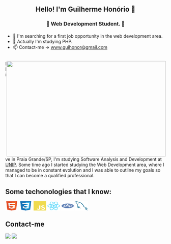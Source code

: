 ## <div align="center">Hello! I'm Guilherme Honório :wave:</div>
### <div align="center">:space_invader: Web Development Student. :space_invader:</div>
####
- 🔭 I'm searching for a first job opportunity in the web development area.
- 🌱 Actually I'm studying PHP.
- 📫 Contact-me -> www.guihonor@gmail.com

##
   <img align="right" height="300" width="500" src="https://github-readme-stats.vercel.app/api/top-langs/?username=guihonor&theme=dark">
   
I live in Praia Grande/SP, I'm studying Software Analysis and Development at [UNIP](https://www.unip.br/). Some time ago I started studying the Web Development area, where I managed to be in constant evolution and I was able to outline my goals so that I can become a qualified professional.


## Some techonologies that I know:
<div style="display: inline-block">
  <img align="center"  height="30" width="40" src="https://raw.githubusercontent.com/devicons/devicon/master/icons/html5/html5-original.svg">
  <img align="center"  height="30" width="40" src="https://raw.githubusercontent.com/devicons/devicon/master/icons/css3/css3-original.svg">
  <img align="center"  height="30" width="40" src="https://raw.githubusercontent.com/devicons/devicon/master/icons/javascript/javascript-plain.svg">
  <img align="center"  height="30" width="40" src="https://raw.githubusercontent.com/devicons/devicon/master/icons/react/react-original.svg">
  <img align="center"  height="30" width="40" src="https://raw.githubusercontent.com/devicons/devicon/master/icons/php/php-plain.svg">
  <img align="center"  height="30" width="40" src="https://raw.githubusercontent.com/devicons/devicon/master/icons/mysql/mysql-original.svg">
</div>

<br>

## Contact-me
<div>  
  <a href = "mailto:www.guihonor@gmail.com"><img src="https://img.shields.io/badge/Gmail-D14836?style=for-the-badge&logo=gmail&logoColor=white" target="_blank"></a>
  <a href="https://www.linkedin.com/in/guilherme-honorio" target="_blank"><img src="https://img.shields.io/badge/-LinkedIn-%230077B5?style=for-the-badge&logo=linkedin&logoColor=white" target="_blank"></a> 
 
</div>
